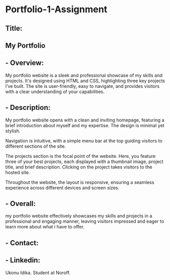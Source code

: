 # Portfolio-1-Assignment

## Title:

## My Portfolio 

## - Overview:
My portfolio website is a sleek and professional showcase of my skills and projects. It's designed using HTML and CSS, highlighting three key projects I’ve built. The site is user-friendly, easy to navigate, and provides visitors with a clear understanding of your capabilities.

## - Description:
My portfolio website opens with a clean and inviting homepage, featuring a brief introduction about myself and my expertise. The design is minimal yet stylish.

Navigation is intuitive, with a simple menu bar at the top guiding visitors to different sections of the site.

The projects section is the focal point of the website. Here, you feature three of your best projects, each displayed with a thumbnail image, project title, and brief description. Clicking on the project takes visitors to the hosted site.

Throughout the website, the layout is responsive, ensuring a seamless experience across different devices and screen sizes.

## - Overall:
my portfolio website effectively showcases my skills and projects in a professional and engaging manner, leaving visitors impressed and eager to learn more about what i have to offer.

## - Contact:

## - Linkedin:
Ukonu Idika.
Student at Noroff.